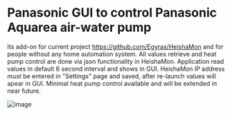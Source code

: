 # Panasonic GUI to control Panasonic Aquarea air-water pump

Its add-on for current project https://github.com/Egyras/HeishaMon and for people without any home automation system. All values retrieve and heat pump control are done via json functionality in HeishaMon. Application read values in default 6 second interval and shows in GUI. HeishaMon IP address must be entered in "Settings" page and saved, after re-launch values will apear in GUI. Minimal heat pump control available and will be extended in near future. 

![image](https://user-images.githubusercontent.com/36902688/155846235-0695034e-3a45-4fe6-bd30-63123e89ea0f.png)

